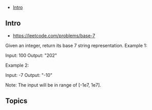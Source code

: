 - [Intro](#intro)

## Intro

- https://leetcode.com/problems/base-7

Given an integer, return its base 7 string representation.
Example 1:

Input: 100
Output: "202"

Example 2:

Input: -7
Output: "-10"

Note:
The input will be in range of [-1e7, 1e7].


## Topics



